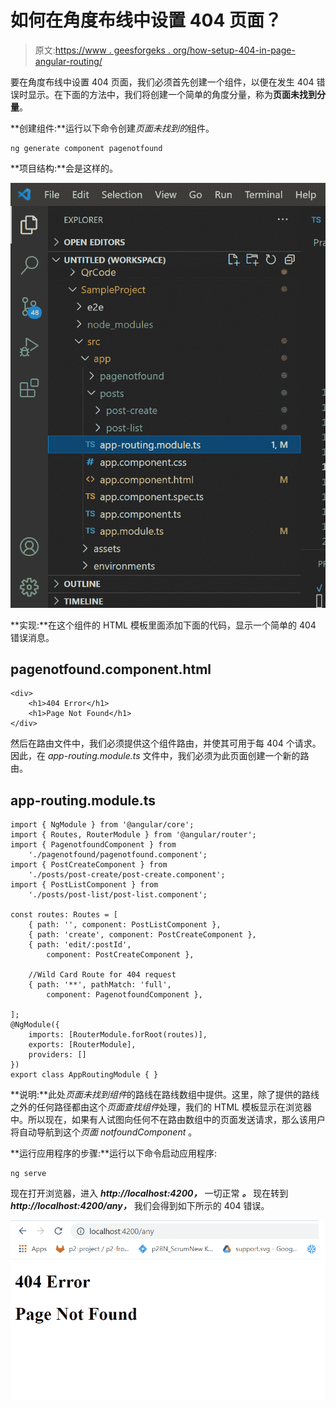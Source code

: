 # 如何在角度布线中设置 404 页面？

> 原文:[https://www . geesforgeks . org/how-setup-404-in-page-angular-routing/](https://www.geeksforgeeks.org/how-to-setup-404-page-in-angular-routing/)

要在角度布线中设置 404 页面，我们必须首先创建一个组件，以便在发生 404 错误时显示。在下面的方法中，我们将创建一个简单的角度分量，称为**页面未找到分量**。

**创建组件:**运行以下命令创建*页面未找到的*组件。

```
ng generate component pagenotfound
```

**项目结构:**会是这样的。

![](img/bba9964271a8078a3a3879a17c3f2692.png)

**实现:**在这个组件的 HTML 模板里面添加下面的代码，显示一个简单的 404 错误消息。

## pagenotfound.component.html

```
<div>
    <h1>404 Error</h1>
    <h1>Page Not Found</h1>
</div>
```

然后在路由文件中，我们必须提供这个组件路由，并使其可用于每 404 个请求。因此，在 *app-routing.module.ts* 文件中，我们必须为此页面创建一个新的路由。

## app-routing.module.ts

```
import { NgModule } from '@angular/core';
import { Routes, RouterModule } from '@angular/router';
import { PagenotfoundComponent } from 
    './pagenotfound/pagenotfound.component';
import { PostCreateComponent } from 
    './posts/post-create/post-create.component';
import { PostListComponent } from 
    './posts/post-list/post-list.component';

const routes: Routes = [
    { path: '', component: PostListComponent },
    { path: 'create', component: PostCreateComponent },
    { path: 'edit/:postId', 
        component: PostCreateComponent },

    //Wild Card Route for 404 request
    { path: '**', pathMatch: 'full', 
        component: PagenotfoundComponent },

];
@NgModule({
    imports: [RouterModule.forRoot(routes)],
    exports: [RouterModule],
    providers: []
})
export class AppRoutingModule { }
```

**说明:**此处*页面未找到组件*的路线在路线数组中提供。这里，除了提供的路线之外的任何路径都由这个*页面查找组件*处理，我们的 HTML 模板显示在浏览器中。所以现在，如果有人试图向任何不在路由数组中的页面发送请求，那么该用户将自动导航到这个*页面 notfoundComponent* 。

**运行应用程序的步骤:**运行以下命令启动应用程序:

```
ng serve
```

现在打开浏览器，进入 ***http://localhost:4200，*** 一切正常 ***。*** 现在转到***http://localhost:4200/any，*** 我们会得到如下所示的 404 错误。

![](img/79fc584c8430e6ea612395e82c4695cd.png)